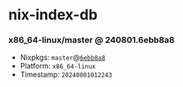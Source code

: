 # nix-index-db
### x86_64-linux/master @ 240801.6ebb8a8
- Nixpkgs: `master`@[`6ebb8a8`](https://github.com/NixOS/nixpkgs/commit/6ebb8a8a8d098845cbbc0a56c22b4aa02f018469)
- Platform: `x86_64-linux`
- Timestamp: `20240801012243`
